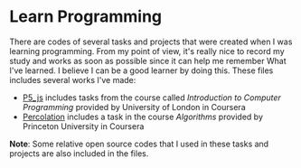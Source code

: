 # Learn Programming

There are codes of several tasks and projects that were created when I was learning programming. From my point of view, it's really nice to record my study and works as soon as possible since it can help me remember What I've learned. I believe I can be a good learner by doing this.
These files includes several works I've made:

+ [P5_js](./P5_js) includes tasks from the course called *Introduction to Computer Programming* provided by University of London in Coursera
+ [Percolation](./Percolation) includes a task in the course *Algorithms* provided by Princeton University in Coursera

**Note**: Some relative open source codes that I used in these tasks and projects are also included in the files.

